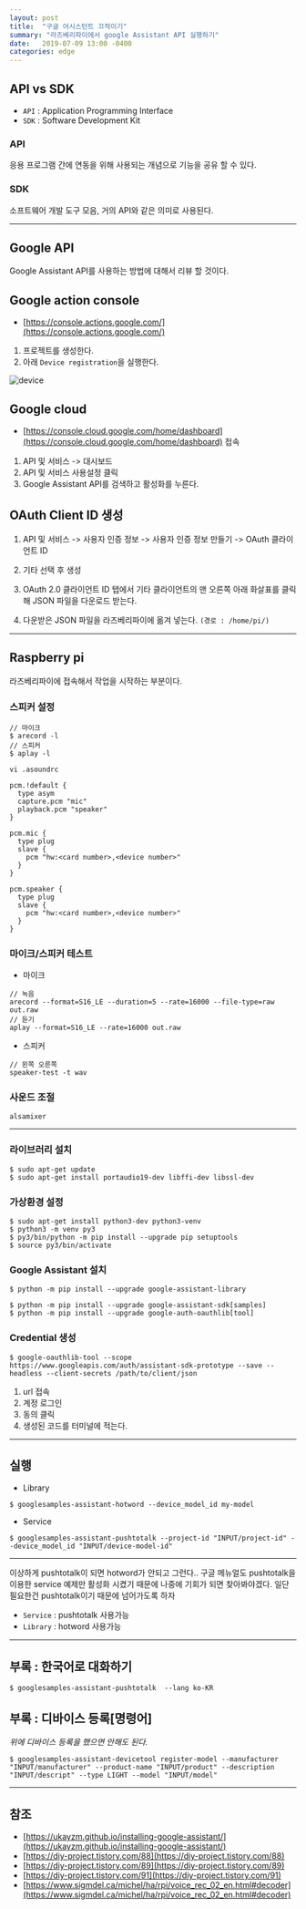```yaml
---
layout: post
title:  "구글 어시스턴트 끄적이기"
summary: "라즈베리파이에서 google Assistant API 실행하기"
date:   2019-07-09 13:00 -0400
categories: edge
---
```


## API vs SDK
- `API` : Application Programming Interface
- `SDK` : Software Development Kit

### API
응용 프로그램 간에 연동을 위해 사용되는 개념으로 기능을 공유 할 수 있다.

### SDK
소프트웨어 개발 도구 모음, 거의 API와 같은 의미로 사용된다.

---

## Google API

Google Assistant API를 사용하는 방법에 대해서 리뷰 할 것이다.

## Google action console
- [https://console.actions.google.com/](https://console.actions.google.com/)

1. 프로젝트를 생성한다.
2. 아래 `Device registration`을 실행한다.



![device](/assets/img/post_img/google/device.PNG)



## Google cloud
- [https://console.cloud.google.com/home/dashboard](https://console.cloud.google.com/home/dashboard) 접속

1. API 및 서비스 -> 대시보드
2. API 및 서비스 사용설정 클릭
3. Google Assistant API를 검색하고 활성화를 누른다.

## OAuth Client ID 생성
1. API 및 서비스 -> 사용자 인증 정보 -> 사용자 인증 정보 만들기 -> OAuth 클라이언트 ID

2. 기타 선택 후 생성

3. OAuth 2.0 클라이언트 ID 탭에서 기타 클라이언트의 맨 오른쪽 아래 화살표를 클릭해 JSON 파일을 다운로드 받는다.

4. 다운받은 JSON 파일을 라즈베리파이에 옮겨 넣는다. `(경로 : /home/pi/)`

---

## Raspberry pi

라즈베리파이에 접속해서 작업을 시작하는 부분이다.

### 스피커 설정

```
// 마이크
$ arecord -l
// 스피커
$ aplay -l
```

```
vi .asoundrc
```

```vim
pcm.!default {
  type asym
  capture.pcm "mic"
  playback.pcm "speaker"
}

pcm.mic {
  type plug
  slave {
    pcm "hw:<card number>,<device number>"
  }
}

pcm.speaker {
  type plug
  slave {
    pcm "hw:<card number>,<device number>"
  }
}
```

### 마이크/스피커 테스트

- 마이크

```
// 녹음
arecord --format=S16_LE --duration=5 --rate=16000 --file-type=raw out.raw
// 듣기
aplay --format=S16_LE --rate=16000 out.raw
```

- 스피커

```
// 왼쪽 오른쪽
speaker-test -t wav
```

### 사운드 조절

```
alsamixer
```

---

### 라이브러리 설치

```
$ sudo apt-get update
$ sudo apt-get install portaudio19-dev libffi-dev libssl-dev
```


### 가상환경 설정

```
$ sudo apt-get install python3-dev python3-venv
$ python3 -m venv py3
$ py3/bin/python -m pip install --upgrade pip setuptools
$ source py3/bin/activate
```

### Google Assistant 설치

```
$ python -m pip install --upgrade google-assistant-library
```

```
$ python -m pip install --upgrade google-assistant-sdk[samples]
$ python -m pip install --upgrade google-auth-oauthlib[tool]
```

### Credential 생성

```
$ google-oauthlib-tool --scope https://www.googleapis.com/auth/assistant-sdk-prototype --save --headless --client-secrets /path/to/client/json
```

1. url 접속
2. 계정 로그인
3. 동의 클릭
4. 생성된 코드를 터미널에 적는다.

---

## 실행

- Library

```
$ googlesamples-assistant-hotword --device_model_id my-model
```

- Service

```
$ googlesamples-assistant-pushtotalk --project-id "INPUT/project-id" --device_model_id "INPUT/device-model-id"
```

---

이상하게 pushtotalk이 되면 hotword가 안되고 그런다.. 구글 메뉴얼도 pushtotalk을 이용한 service 예제만 활성화 시켰기 때문에 나중에 기회가 되면 찾아봐야겠다. 일단 필요한건 pushtotalk이기 때문에 넘어가도록 하자

- `Service` : pushtotalk 사용가능
- `Library` : hotword 사용가능

---

## 부록 : 한국어로 대화하기

```
$ googlesamples-assistant-pushtotalk  --lang ko-KR
```

## 부록 : 디바이스 등록[명령어]

*위에 디바이스 등록을 했으면 안해도 된다.*

```
$ googlesamples-assistant-devicetool register-model --manufacturer "INPUT/manufacturer" --product-name "INPUT/product" --description "INPUT/descript" --type LIGHT --model "INPUT/model"
```

---

## 참조
- [https://ukayzm.github.io/installing-google-assistant/](https://ukayzm.github.io/installing-google-assistant/)
- [https://diy-project.tistory.com/88](https://diy-project.tistory.com/88)
- [https://diy-project.tistory.com/89](https://diy-project.tistory.com/89)
- [https://diy-project.tistory.com/91](https://diy-project.tistory.com/91)
- [https://www.sigmdel.ca/michel/ha/rpi/voice_rec_02_en.html#decoder](https://www.sigmdel.ca/michel/ha/rpi/voice_rec_02_en.html#decoder)
